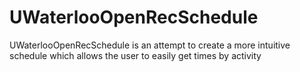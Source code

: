 # UWaterlooOpenRecSchedule

UWaterlooOpenRecSchedule is an attempt to create a more intuitive schedule which allows the user to easily get times by activity
